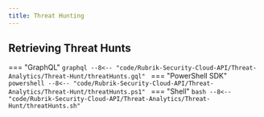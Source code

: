 ```yaml
---
title: Threat Hunting
---
```


## Retrieving Threat Hunts
=== "GraphQL"
    ```graphql
    --8<-- "code/Rubrik-Security-Cloud-API/Threat-Analytics/Threat-Hunt/threatHunts.gql"
    ```
=== "PowerShell SDK"
    ```powershell
    --8<-- "code/Rubrik-Security-Cloud-API/Threat-Analytics/Threat-Hunt/threatHunts.ps1"
    ```
=== "Shell"
    ```bash
    --8<-- "code/Rubrik-Security-Cloud-API/Threat-Analytics/Threat-Hunt/threatHunts.sh"
    ```